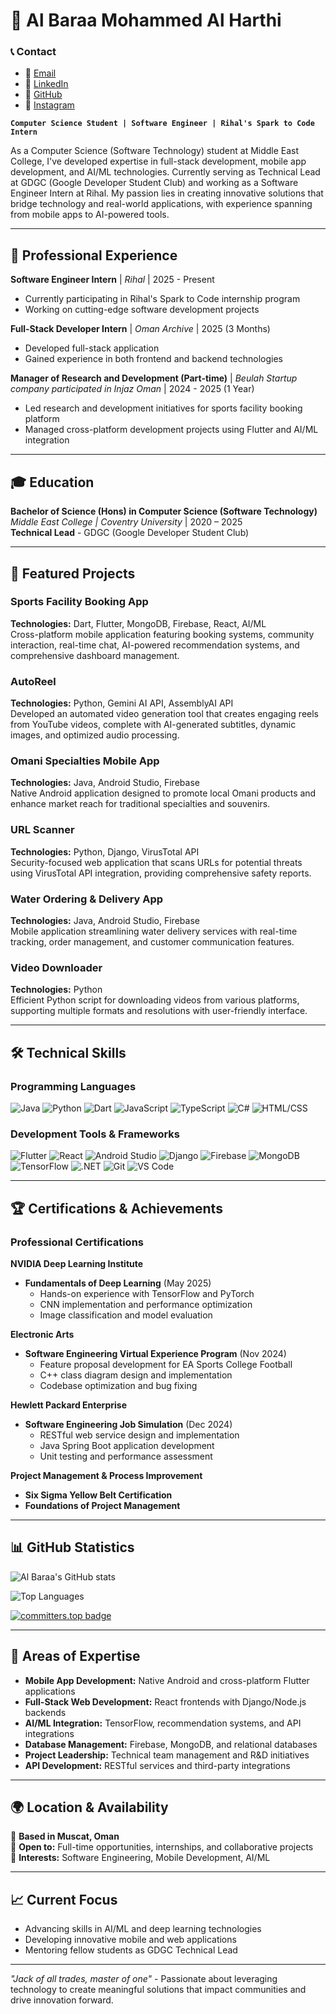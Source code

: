 # 👤 Al Baraa Mohammed Al Harthi

### 📞 Contact

- 📧 [Email](mailto:albraa9021@gmail.com)
- 💼 [LinkedIn](http://linkedin.com/in/al-baraa-al-harthi-740340212)
- 🐙 [GitHub](https://github.com/albaraa-prog)
- 📸 [Instagram](https://www.instagram.com/sp_nr/)

**`Computer Science Student | Software Engineer | Rihal's Spark to Code Intern`**

As a Computer Science (Software Technology) student at Middle East College, I've developed expertise in full-stack development, mobile app development, and AI/ML technologies. Currently serving as Technical Lead at GDGC (Google Developer Student Club) and working as a Software Engineer Intern at Rihal. My passion lies in creating innovative solutions that bridge technology and real-world applications, with experience spanning from mobile apps to AI-powered tools.

---

## 💼 Professional Experience

**Software Engineer Intern** | *Rihal* | 2025 - Present
- Currently participating in Rihal's Spark to Code internship program
- Working on cutting-edge software development projects

**Full-Stack Developer Intern** | *Oman Archive* | 2025 (3 Months)
- Developed full-stack application
- Gained experience in both frontend and backend technologies

**Manager of Research and Development (Part-time)** | *Beulah Startup company participated in Injaz Oman* | 2024 - 2025 (1 Year)
- Led research and development initiatives for sports facility booking platform
- Managed cross-platform development projects using Flutter and AI/ML integration

---

## 🎓 Education

**Bachelor of Science (Hons) in Computer Science (Software Technology)**  
*Middle East College | Coventry University* | 2020 – 2025  
**Technical Lead** - GDGC (Google Developer Student Club)

---

## 🚀 Featured Projects

### Sports Facility Booking App
**Technologies:** Dart, Flutter, MongoDB, Firebase, React, AI/ML  
Cross-platform mobile application featuring booking systems, community interaction, real-time chat, AI-powered recommendation systems, and comprehensive dashboard management.

### AutoReel
**Technologies:** Python, Gemini AI API, AssemblyAI API  
Developed an automated video generation tool that creates engaging reels from YouTube videos, complete with AI-generated subtitles, dynamic images, and optimized audio processing.

### Omani Specialties Mobile App
**Technologies:** Java, Android Studio, Firebase  
Native Android application designed to promote local Omani products and enhance market reach for traditional specialties and souvenirs.

### URL Scanner
**Technologies:** Python, Django, VirusTotal API  
Security-focused web application that scans URLs for potential threats using VirusTotal API integration, providing comprehensive safety reports.

### Water Ordering & Delivery App
**Technologies:** Java, Android Studio, Firebase  
Mobile application streamlining water delivery services with real-time tracking, order management, and customer communication features.

### Video Downloader
**Technologies:** Python  
Efficient Python script for downloading videos from various platforms, supporting multiple formats and resolutions with user-friendly interface.

---

## 🛠️ Technical Skills

### Programming Languages
![Java](https://img.shields.io/badge/-Java-007396?style=flat&logo=java&logoColor=white)
![Python](https://img.shields.io/badge/-Python-3776AB?style=flat&logo=python&logoColor=white)
![Dart](https://img.shields.io/badge/-Dart-0175C2?style=flat&logo=dart&logoColor=white)
![JavaScript](https://img.shields.io/badge/-JavaScript-F7DF1E?style=flat&logo=javascript&logoColor=black)
![TypeScript](https://img.shields.io/badge/-TypeScript-3178C6?style=flat&logo=typescript&logoColor=white)
![C#](https://img.shields.io/badge/-C%23-239120?style=flat&logo=c-sharp&logoColor=white)
![HTML/CSS](https://img.shields.io/badge/-HTML%2FCSS-E34F26?style=flat&logo=html5&logoColor=white)

### Development Tools & Frameworks
![Flutter](https://img.shields.io/badge/-Flutter-02569B?style=flat&logo=flutter&logoColor=white)
![React](https://img.shields.io/badge/-React-61DAFB?style=flat&logo=react&logoColor=black)
![Android Studio](https://img.shields.io/badge/-Android%20Studio-3DDC84?style=flat&logo=android-studio&logoColor=white)
![Django](https://img.shields.io/badge/-Django-092E20?style=flat&logo=django&logoColor=white)
![Firebase](https://img.shields.io/badge/-Firebase-FFCA28?style=flat&logo=firebase&logoColor=black)
![MongoDB](https://img.shields.io/badge/-MongoDB-47A248?style=flat&logo=mongodb&logoColor=white)
![TensorFlow](https://img.shields.io/badge/-TensorFlow-FF6F00?style=flat&logo=tensorflow&logoColor=white)
![.NET](https://img.shields.io/badge/-.NET-512BD4?style=flat&logo=.net&logoColor=white)
![Git](https://img.shields.io/badge/-Git-F05032?style=flat&logo=git&logoColor=white)
![VS Code](https://img.shields.io/badge/-VS%20Code-007ACC?style=flat&logo=visual-studio-code&logoColor=white)

---

## 🏆 Certifications & Achievements

### Professional Certifications

**NVIDIA Deep Learning Institute**
- **Fundamentals of Deep Learning** (May 2025)
  - Hands-on experience with TensorFlow and PyTorch
  - CNN implementation and performance optimization
  - Image classification and model evaluation

**Electronic Arts**
- **Software Engineering Virtual Experience Program** (Nov 2024)
  - Feature proposal development for EA Sports College Football
  - C++ class diagram design and implementation
  - Codebase optimization and bug fixing

**Hewlett Packard Enterprise**
- **Software Engineering Job Simulation** (Dec 2024)
  - RESTful web service design and implementation
  - Java Spring Boot application development
  - Unit testing and performance assessment

**Project Management & Process Improvement**
- **Six Sigma Yellow Belt Certification**
- **Foundations of Project Management**

---

## 📊 GitHub Statistics

![Al Baraa's GitHub stats](https://github-readme-stats.vercel.app/api?username=albaraa-prog&show_icons=true&theme=gruvbox)

![Top Languages](https://github-readme-stats.vercel.app/api/top-langs/?username=albaraa-prog&layout=compact&theme=dark&hide_border=true)

[![committers.top badge](https://user-badge.committers.top/oman/albaraa-prog.svg)](https://user-badge.committers.top/oman/albaraa-prog)

---

## 🌟 Areas of Expertise

- **Mobile App Development:** Native Android and cross-platform Flutter applications
- **Full-Stack Web Development:** React frontends with Django/Node.js backends
- **AI/ML Integration:** TensorFlow, recommendation systems, and API integrations
- **Database Management:** Firebase, MongoDB, and relational databases
- **Project Leadership:** Technical team management and R&D initiatives
- **API Development:** RESTful services and third-party integrations

---

## 🌍 Location & Availability

📍 **Based in Muscat, Oman**  
🚀 **Open to:** Full-time opportunities, internships, and collaborative projects  
🎯 **Interests:** Software Engineering, Mobile Development, AI/ML

---

## 📈 Current Focus

- Advancing skills in AI/ML and deep learning technologies
- Developing innovative mobile and web applications
- Mentoring fellow students as GDGC Technical Lead

---

*"Jack of all trades, master of one"* - Passionate about leveraging technology to create meaningful solutions that impact communities and drive innovation forward.
